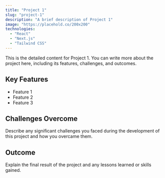 ```yaml
---
title: "Project 1"
slug: "project-1"
description: "A brief description of Project 1"
image: "https://placehold.co/200x200"
technologies:
  - "React"
  - "Next.js"
  - "Tailwind CSS"
---
```


This is the detailed content for Project 1. You can write more about the project here, including its features, challenges, and outcomes.

## Key Features

- Feature 1
- Feature 2
- Feature 3

## Challenges Overcome

Describe any significant challenges you faced during the development of this project and how you overcame them.

## Outcome

Explain the final result of the project and any lessons learned or skills gained.

